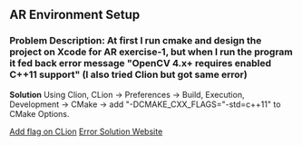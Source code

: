 ## AR Environment Setup 

### Problem Description: At first I run cmake and design the project on Xcode for AR exercise-1, but when I run the program it fed back error message "OpenCV 4.x+ requires enabled C++11 support" (I also tried Clion but got same error)

**Solution**
Using Clion, CLion -> Preferences -> Build, Execution, Development -> CMake -> add "-DCMAKE_CXX_FLAGS="-std=c++11" to CMake Options.

[Add flag on CLion](https://www.jetbrains.com/help/clion/how-to-switch-compilers-in-clion.html)
[Error Solution Website](https://github.com/BVLC/caffe/issues/6358)
